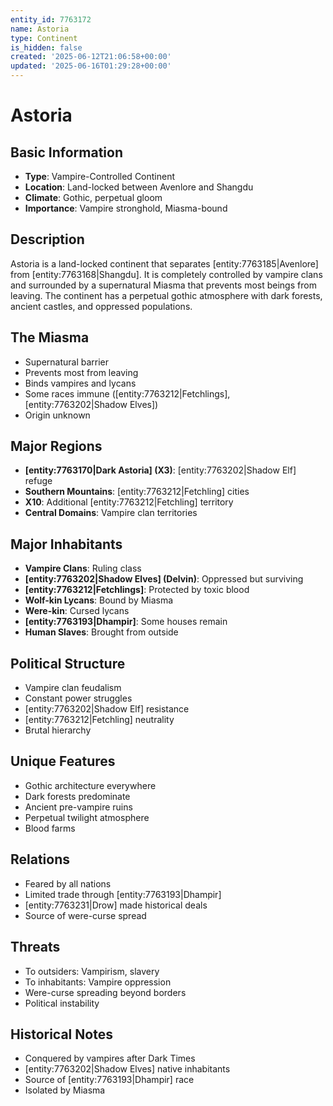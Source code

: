 ```yaml
---
entity_id: 7763172
name: Astoria
type: Continent
is_hidden: false
created: '2025-06-12T21:06:58+00:00'
updated: '2025-06-16T01:29:28+00:00'
---
```


# Astoria

## Basic Information

- **Type**: Vampire-Controlled Continent
- **Location**: Land-locked between Avenlore and Shangdu
- **Climate**: Gothic, perpetual gloom
- **Importance**: Vampire stronghold, Miasma-bound

## Description

Astoria is a land-locked continent that separates [entity:7763185|Avenlore] from [entity:7763168|Shangdu]. It is completely controlled by vampire clans and surrounded by a supernatural Miasma that prevents most beings from leaving. The continent has a perpetual gothic atmosphere with dark forests, ancient castles, and oppressed populations.

## The Miasma

- Supernatural barrier
- Prevents most from leaving
- Binds vampires and lycans
- Some races immune ([entity:7763212|Fetchlings], [entity:7763202|Shadow Elves])
- Origin unknown

## Major Regions

- **[entity:7763170|Dark Astoria] (X3)**: [entity:7763202|Shadow Elf] refuge
- **Southern Mountains**: [entity:7763212|Fetchling] cities
- **X10**: Additional [entity:7763212|Fetchling] territory
- **Central Domains**: Vampire clan territories

## Major Inhabitants

- **Vampire Clans**: Ruling class
- **[entity:7763202|Shadow Elves] (Delvin)**: Oppressed but surviving
- **[entity:7763212|Fetchlings]**: Protected by toxic blood
- **Wolf-kin Lycans**: Bound by Miasma
- **Were-kin**: Cursed lycans
- **[entity:7763193|Dhampir]**: Some houses remain
- **Human Slaves**: Brought from outside

## Political Structure

- Vampire clan feudalism
- Constant power struggles
- [entity:7763202|Shadow Elf] resistance
- [entity:7763212|Fetchling] neutrality
- Brutal hierarchy

## Unique Features

- Gothic architecture everywhere
- Dark forests predominate
- Ancient pre-vampire ruins
- Perpetual twilight atmosphere
- Blood farms

## Relations

- Feared by all nations
- Limited trade through [entity:7763193|Dhampir]
- [entity:7763231|Drow] made historical deals
- Source of were-curse spread

## Threats

- To outsiders: Vampirism, slavery
- To inhabitants: Vampire oppression
- Were-curse spreading beyond borders
- Political instability

## Historical Notes

- Conquered by vampires after Dark Times
- [entity:7763202|Shadow Elves] native inhabitants
- Source of [entity:7763193|Dhampir] race
- Isolated by Miasma